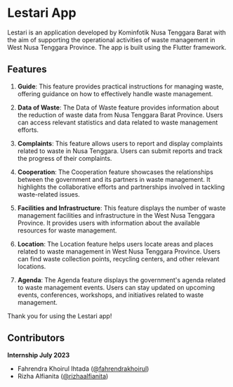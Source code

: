 # Lestari App

Lestari is an application developed by Kominfotik Nusa Tenggara Barat with the aim of supporting the operational activities of waste management in West Nusa Tenggara Province. The app is built using the Flutter framework.

## Features

1. **Guide**: This feature provides practical instructions for managing waste, offering guidance on how to effectively handle waste management.

2. **Data of Waste**: The Data of Waste feature provides information about the reduction of waste data from Nusa Tenggara Barat Province. Users can access relevant statistics and data related to waste management efforts.

3. **Complaints**: This feature allows users to report and display complaints related to waste in Nusa Tenggara. Users can submit reports and track the progress of their complaints.

4. **Cooperation**: The Cooperation feature showcases the relationships between the government and its partners in waste management. It highlights the collaborative efforts and partnerships involved in tackling waste-related issues.

5. **Facilities and Infrastructure**: This feature displays the number of waste management facilities and infrastructure in the West Nusa Tenggara Province. It provides users with information about the available resources for waste management.

6. **Location**: The Location feature helps users locate areas and places related to waste management in West Nusa Tenggara Province. Users can find waste collection points, recycling centers, and other relevant locations.

7. **Agenda**: The Agenda feature displays the government's agenda related to waste management events. Users can stay updated on upcoming events, conferences, workshops, and initiatives related to waste management.

Thank you for using the Lestari app!

## Contributors

**Internship July 2023**
- Fahrendra Khoirul Ihtada ([@fahrendrakhoirul](https://github.com/FahrendraKhoirul))
- Rizha Alfianita ([@rizhaalfianita](https://github.com/rizhaalfianita))
